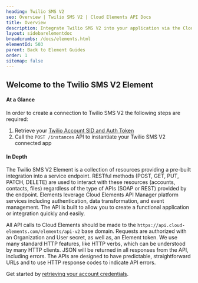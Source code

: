 ```yaml
---
heading: Twilio SMS V2
seo: Overview | Twilio SMS V2 | Cloud Elements API Docs
title: Overview
description: Integrate Twilio SMS V2 into your application via the Cloud Elements APIs.
layout: sidebarelementdoc
breadcrumbs: /docs/elements.html
elementId: 503
parent: Back to Element Guides
order: 1
sitemap: false
---
```


## Welcome to the Twilio SMS V2 Element


#### At a Glance

In order to create a connection to Twilio SMS V2 the following steps are required:

1. Retrieve your [Twilio Account SID and Auth Token](twilio-v2-endpoint-setup.html)
2. Call the `POST /instances` API to instantiate your Twilio SMS V2 connected app

#### In Depth

The Twilio SMS V2 Element is a collection of resources providing a pre-built integration into a service endpoint. RESTful methods (POST, GET, PUT, PATCH, DELETE) are used to interact with these resources (accounts, contacts, files) regardless of the type of APIs (SOAP or REST) provided by the endpoint. Elements leverage Cloud Elements API Manager platform services including authentication, data transformation, and event management.  The API is built to allow you to create a functional application or integration quickly and easily.

All API calls to Cloud Elements should be made to the `https://api.cloud-elements.com/elements/api-v2` base domain. Requests are authorized with an Organization and User secret, as well as, an Element token.  We use many standard HTTP features, like HTTP verbs, which can be understood by many HTTP clients. JSON will be returned in all responses from the API, including errors. The APIs are designed to have predictable, straightforward URLs and to use HTTP response codes to indicate API errors.

Get started by [retrieving your account credentials](twilio-v2-endpoint-setup.html).
